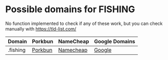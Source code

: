 # Possible domains for FISHING

No function implemented to check if any of these work, but you can check manually with https://tld-list.com/

| Domain | Porkbun | NameCheap | Google Domains |
|---|---|---|---|
| .fishing | [Porkbun](https://porkbun.com/checkout/search?prb=e814663da1&tlds=&idnLanguage=&search=search&q=.fishing) | [Namecheap](https://www.namecheap.com/domains/registration/results/?domain=.fishing) | [Google](https://domains.google.com/registrar/search?searchTerm=.fishing) |
